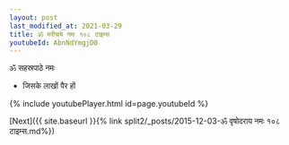 ```yaml
---
layout: post
last_modified_at: 2021-03-29
title: ॐ मरीचये नमः १०८ टाइम्स
youtubeId: AbnNdYmgjD0
---
```

 
 
 ॐ सहस्रपाठे नमः  
 
 -  जिसके लाखों पैर हों 
 
  
 
  
 
 
 
 
 
 


{% include youtubePlayer.html id=page.youtubeId %}
 
[Next]({{ site.baseurl }}{% link  split2/_posts/2015-12-03-ॐ वृषोदराय नमः १०८ टाइम्स.md%})
 
